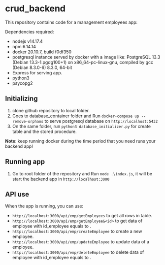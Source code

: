 # crud_backend
This repository contains code for a management employees app:

Dependencies required:

-  nodejs v14.17.4
-  npm 6.14.14
-  docker 20.10.7, build f0df350
- postgresql instance served by docker with a image like:
 PostgreSQL 13.3 (Debian 13.3-1.pgdg100+1) on x86_64-pc-linux-gnu, compiled by gcc (Debian 8.3.0-6) 8.3.0, 64-bit
- Express for serving app.
- python3
- psycopg2

## Initializing

1. clone github repository to local folder.
2. Goes to database_container folder and Run `docker-compose up --remove-orphans` to serve postgresql database on `http://localhost:5432`
3. On the same folder, run `python3 database_initializer.py` for create table and the stored procedure.

**Note**: keep running docker during the time period that you need runs your backend app!

## Running app

1. Go to root folder of the repository and Run `node .\index.js`, it will be start the backend app in `http://localhost:3000`

## API use
When the app is running, you can use:

- `http://localhost:3000/api/emp/getEmployees` to get all rows in table.
- `http://localhost:3000/api/emp/getEmployee&<id>` to get data of employee with id_employee equals to <id>.
- `http://localhost:3000/api/emp/createEmployee` to create a new employee.
- `http://localhost:3000/api/emp/updateEmployee` to update data of a employee.
- `http://localhost:3000/api/emp/deleteEmployee` to delete data of employee with id_employee equals to <id>.
  
 
